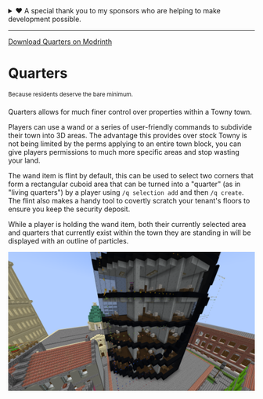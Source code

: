 <details>
<summary>❤️ A special thank you to my sponsors who are helping to make development possible.</summary>

- CorruptedGreed
- Lumpooni (Lumpeeh)
- sab2003
- OISARJR (YOUHAVENORIGHTS3)
- Colt_44_magnum
- ccryptae (Cryptae)
- SeexyyRed
- dres2 (Dres2)
- Aylywyn
- Maxxiimus
- pymsrps3213
- exploding_turtle
- Proser
- TiowoiT
- Lgos
- PoppyK (PoppyKai)
- Ghostyuuu (Ghostyuu)
- NixWolvercraft
- nidomas
- 9DF
- w1shful (wishful_)
- Veyronity
- Joixe776 (Joigrama)

...and 4 other private sponsors

⭐ If you would like to support my development efforts, you can sponsor me on [GitHub](https://github.com/sponsors/jwkerr) or [Patreon](https://patreon.com/Fruitloopins).
</details>

---

[Download Quarters on Modrinth](https://modrinth.com/plugin/quarters)

# Quarters
<sup>Because residents deserve the bare minimum.</sup>

Quarters allows for much finer control over properties within a Towny town.

Players can use a wand or a series of user-friendly commands to subdivide their town into 3D areas. The advantage this provides over stock Towny is not being limited by the perms applying to an entire town block, you can give players permissions to much more specific areas and stop wasting your land.

The wand item is flint by default, this can be used to select two corners that form a rectangular cuboid area that can be turned into a "quarter" (as in "living quarters") by a player using `/q selection add` and then `/q create`. The flint also makes a handy tool to covertly scratch your tenant's floors to ensure you keep the security deposit.

While a player is holding the wand item, both their currently selected area and quarters that currently exist within the town they are standing in will be displayed with an outline of particles.

![2023-10-21_17.34.33.png](images/2023-10-21_17.34.33.png)